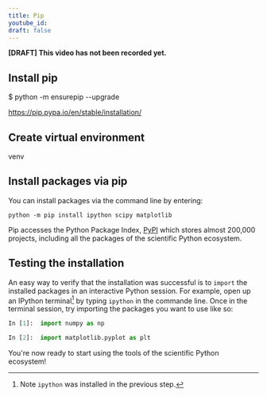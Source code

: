 ```yaml
---
title: Pip
youtube_id:
draft: false
---
```


**[DRAFT] This video has not been recorded yet.**

## Install pip

$ python -m ensurepip --upgrade

https://pip.pypa.io/en/stable/installation/

## Create virtual environment

venv

## Install packages via pip

You can install packages via the command line by entering:

    python -m pip install ipython scipy matplotlib

Pip accesses the Python Package Index, [PyPI](https://pypi.org/) which
stores almost 200,000 projects, including all the packages of the scientific
Python ecosystem.


## Testing the installation

An easy way to verify that the installation was successful is to `import` the
installed packages in an interactive Python session.
For example, open up an IPython terminal[^1] by typing `ipython` in the
commande line.
Once in the terminal session, try importing the packages you want to use like
so:

```python
In [1]:  import numpy as np

In [2]:  import matplotlib.pyplot as plt
```

You're now ready to start using the tools of the scientific Python ecosystem!

[^1]: Note `ipython` was installed in the previous step.
